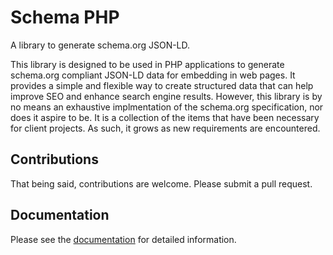 # Schema PHP

A library to generate schema.org JSON-LD.

This library is designed to be used in PHP applications to generate schema.org compliant JSON-LD data for
embedding in web pages. It provides a simple and flexible way to create structured data that can help improve
SEO and enhance search engine results. However, this library is by no means an exhaustive implmentation of the
schema.org specification, nor does it aspire to be. It is a collection of the items that have been necessary for
client projects. As such, it grows as new requirements are encountered.

## Contributions

That being said, contributions are welcome. Please submit a pull request.

## Documentation

Please see the [documentation](documentation/README.md) for detailed information.
